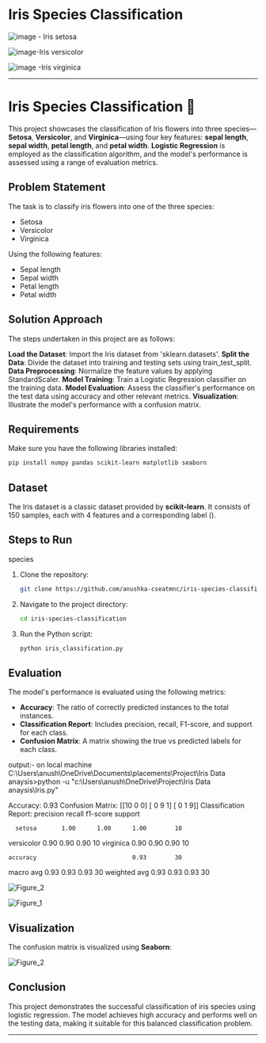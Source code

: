 # Iris Species Classification


![image](https://github.com/user-attachments/assets/af42484d-726f-4390-a155-dec9741a8583) - Iris setosa

![image](https://github.com/user-attachments/assets/c62d40ae-2657-4615-ac82-09e24319e3ce)-Iris versicolor

![image](https://github.com/user-attachments/assets/fd9cf55e-3832-4a40-85a3-fff91f9e07e4) -Iris virginica



---

# Iris Species Classification 🌸

This project showcases the classification of Iris flowers into three species—**Setosa**, **Versicolor**, and **Virginica**—using four key features: **sepal length**, **sepal width**, **petal length**, and **petal width**. **Logistic Regression** is employed as the classification algorithm, and the model's performance is assessed using a range of evaluation metrics.



## Problem Statement

The task is to classify iris flowers into one of the three species:
- Setosa
- Versicolor
- Virginica

Using the following features:
- Sepal length
- Sepal width
- Petal length
- Petal width


## Solution Approach

The steps undertaken in this project are as follows:

**Load the Dataset**: Import the Iris dataset from 'sklearn.datasets'.
**Split the Data**: Divide the dataset into training and testing sets using train_test_split.
**Data Preprocessing**: Normalize the feature values by applying StandardScaler.
**Model Training**: Train a Logistic Regression classifier on the training data.
**Model Evaluation**: Assess the classifier's performance on the test data using accuracy and other relevant metrics.
**Visualization**: Illustrate the model's performance with a confusion matrix.

## Requirements

Make sure you have the following libraries installed:

```bash
pip install numpy pandas scikit-learn matplotlib seaborn
```

## Dataset

The Iris dataset is a classic dataset provided by **scikit-learn**. It consists of 150 samples, each with 4 features and a corresponding label ().

## Steps to Run
species
1. Clone the repository:
   ```bash
   git clone https://github.com/anushka-cseatmnc/iris-species-classification.git
   ```
   
2. Navigate to the project directory:
   ```bash
   cd iris-species-classification
   ```

3. Run the Python script:
   ```bash
   python iris_classification.py
   ```

## Evaluation

The model's performance is evaluated using the following metrics:
- **Accuracy**: The ratio of correctly predicted instances to the total instances.
- **Classification Report**: Includes precision, recall, F1-score, and support for each class.
- **Confusion Matrix**: A matrix showing the true vs predicted labels for each class.

output:- on local machine
C:\Users\anush\OneDrive\Documents\placements\Project\Iris Data anaysis>python -u "c:\Users\anush\OneDrive\Project\Iris Data anaysis\Iris.py"

Accuracy: 0.93
Confusion Matrix:
 [[10  0  0]
 [ 0  9  1]
 [ 0  1  9]]
Classification Report:
               precision    recall  f1-score   support

      setosa       1.00      1.00      1.00        10
  versicolor       0.90      0.90      0.90        10
   virginica       0.90      0.90      0.90        10

    accuracy                           0.93        30
   macro avg       0.93      0.93      0.93        30
weighted avg       0.93      0.93      0.93        30

![Figure_2](https://github.com/user-attachments/assets/bc91bef9-c91f-4695-ab58-b3fa4dcbd98c)


![Figure_1](https://github.com/user-attachments/assets/99560dfd-8777-4ff0-87c9-847d3f2e5f23)


## Visualization

The confusion matrix is visualized using **Seaborn**:

![Figure_2](https://github.com/user-attachments/assets/bc91bef9-c91f-4695-ab58-b3fa4dcbd98c)

## Conclusion

This project demonstrates the successful classification of iris species using logistic regression. The model achieves high accuracy and performs well on the testing data, making it suitable for this balanced classification problem.

---
